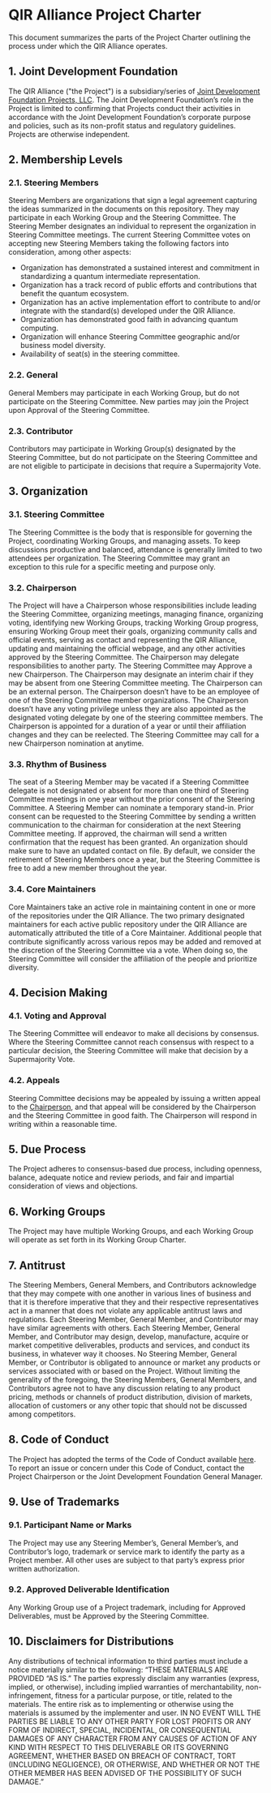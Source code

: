 # QIR Alliance Project Charter

This document summarizes the parts of the Project Charter outlining the process
under which the QIR Alliance operates.

## 1. Joint Development Foundation

The QIR Alliance ("the Project") is a subsidiary/series of [Joint Development
Foundation Projects, LLC](https://www.jointdevelopment.org/). The Joint
Development Foundation’s role in the Project is limited to confirming that
Projects conduct their activities in accordance with the Joint Development
Foundation’s corporate purpose and policies, such as its non-profit status and
regulatory guidelines. Projects are otherwise independent.

## 2. Membership Levels

### 2.1. Steering Members

Steering Members are organizations that sign a legal agreement capturing the
ideas summarized in the documents on this repository. They may participate in
each Working Group and the Steering Committee. The Steering Member designates an
individual to represent the organization in Steering Committee meetings. The
current Steering Committee votes on accepting new Steering Members taking the
following factors into consideration, among other aspects:

- Organization has demonstrated a sustained interest and commitment in
  standardizing a quantum intermediate representation.
- Organization has a track record of public efforts and contributions that
  benefit the quantum ecosystem.
- Organization has an active implementation effort to contribute to and/or
  integrate with the standard(s) developed under the QIR Alliance.
- Organization has demonstrated good faith in advancing quantum computing.
- Organization will enhance Steering Committee geographic and/or business model
  diversity.
- Availability of seat(s) in the steering committee.

### 2.2. General

General Members may participate in each Working Group, but do not participate on
the Steering Committee. New parties may join the Project upon Approval of the
Steering Committee.

### 2.3. Contributor

Contributors may participate in Working Group(s) designated by the Steering
Committee, but do not participate on the Steering Committee and are not eligible
to participate in decisions that require a Supermajority Vote.

## 3. Organization

### 3.1. Steering Committee

The Steering Committee is the body that is responsible for governing the
Project, coordinating Working Groups, and managing assets. To keep discussions
productive and balanced, attendance is generally limited to two attendees per
organization. The Steering Committee may grant an exception to this rule for a
specific meeting and purpose only.

### 3.2. Chairperson

The Project will have a Chairperson whose responsibilities include leading the
Steering Committee, organizing meetings, managing finance, organizing voting,
identifying new Working Groups, tracking Working Group progress, ensuring
Working Group meet their goals, organizing community calls and official events,
serving as contact and representing the QIR Alliance, updating and maintaining
the official webpage, and any other activities approved by the Steering
Committee. The Chairperson may delegate responsibilities to another party. The
Steering Committee may Approve a new Chairperson. The Chairperson may designate
an interim chair if they may be absent from one Steering Committee meeting. The
Chairperson can be an external person. The Chairperson doesn’t have to be an
employee of one of the Steering Committee member organizations. The Chairperson
doesn’t have any voting privilege unless they are also appointed as the
designated voting delegate by one of the steering committee members. The
Chairperson is appointed for a duration of a year or until their affiliation
changes and they can be reelected. The Steering Committee may call for a new
Chairperson nomination at anytime.

### 3.3. Rhythm of Business

The seat of a Steering Member may be vacated if a Steering Committee delegate is
not designated or absent for more than one third of Steering Committee meetings
in one year without the prior consent of the Steering Committee. A Steering
Member can nominate a temporary stand-in. Prior consent can be requested to the
Steering Committee by sending a written communication to the chairman for
consideration at the next Steering Committee meeting. If approved, the chairman
will send a written confirmation that the request has been granted. An
organization should make sure to have an updated contact on file. By default, we
consider the retirement of Steering Members once a year, but the Steering
Committee is free to add a new member throughout the year.

### 3.4. Core Maintainers

Core Maintainers take an active role in maintaining content in one or more of
the repositories under the QIR Alliance. The two primary designated maintainers
for each active public repository under the QIR Alliance are automatically
attributed the title of a Core Maintainer. Additional people that contribute
significantly across various repos may be added and removed at the discretion of
the Steering Committee via a vote. When doing so, the Steering Committee will
consider the affiliation of the people and prioritize diversity.

## 4. Decision Making

### 4.1. Voting and Approval

The Steering Committee will endeavor to make all decisions by consensus. Where
the Steering Committee cannot reach consensus with respect to a particular
decision, the Steering Committee will make that decision by a Supermajority
Vote.

### 4.2. Appeals

Steering Committee decisions may be appealed by issuing a written appeal to the
[Chairperson](mailto:qiralliance@mail.com), and that appeal will be considered
by the Chairperson and the Steering Committee in good faith. The Chairperson
will respond in writing within a reasonable time.

## 5. Due Process

The Project adheres to consensus-based due process, including openness, balance,
adequate notice and review periods, and fair and impartial consideration of
views and objections.

## 6. Working Groups

The Project may have multiple Working Groups, and each Working Group will
operate as set forth in its Working Group Charter.

## 7. Antitrust

The Steering Members, General Members, and Contributors acknowledge that they
may compete with one another in various lines of business and that it is
therefore imperative that they and their respective representatives act in a
manner that does not violate any applicable antitrust laws and regulations. Each
Steering Member, General Member, and Contributor may have similar agreements
with others. Each Steering Member, General Member, and Contributor may design,
develop, manufacture, acquire or market competitive deliverables, products and
services, and conduct its business, in whatever way it chooses. No Steering
Member, General Member, or Contributor is obligated to announce or market any
products or services associated with or based on the Project. Without limiting
the generality of the foregoing, the Steering Members, General Members, and
Contributors agree not to have any discussion relating to any product pricing,
methods or channels of product distribution, division of markets, allocation of
customers or any other topic that should not be discussed among competitors.

## 8. Code of Conduct

The Project has adopted the terms of the Code of Conduct available
[here](https://github.com/qir-alliance/.github/blob/main/Code_of_Conduct.md). To
report an issue or concern under this Code of Conduct, contact the Project
Chairperson or the Joint Development Foundation General Manager.

## 9. Use of Trademarks

### 9.1. Participant Name or Marks

The Project may use any Steering Member’s, General Member’s, and Contributor’s
logo, trademark or service mark to identify the party as a Project member. All
other uses are subject to that party’s express prior written authorization.

### 9.2. Approved Deliverable Identification

Any Working Group use of a Project trademark, including for Approved
Deliverables, must be Approved by the Steering Committee.

## 10. Disclaimers for Distributions

Any distributions of technical information to third parties must include a
notice materially similar to the following: “THESE MATERIALS ARE PROVIDED “AS
IS.” The parties expressly disclaim any warranties (express, implied, or
otherwise), including implied warranties of merchantability, non-infringement,
fitness for a particular purpose, or title, related to the materials. The entire
risk as to implementing or otherwise using the materials is assumed by the
implementer and user. IN NO EVENT WILL THE PARTIES BE LIABLE TO ANY OTHER PARTY
FOR LOST PROFITS OR ANY FORM OF INDIRECT, SPECIAL, INCIDENTAL, OR CONSEQUENTIAL
DAMAGES OF ANY CHARACTER FROM ANY CAUSES OF ACTION OF ANY KIND WITH RESPECT TO
THIS DELIVERABLE OR ITS GOVERNING AGREEMENT, WHETHER BASED ON BREACH OF
CONTRACT, TORT (INCLUDING NEGLIGENCE), OR OTHERWISE, AND WHETHER OR NOT THE
OTHER MEMBER HAS BEEN ADVISED OF THE POSSIBILITY OF SUCH DAMAGE.”
